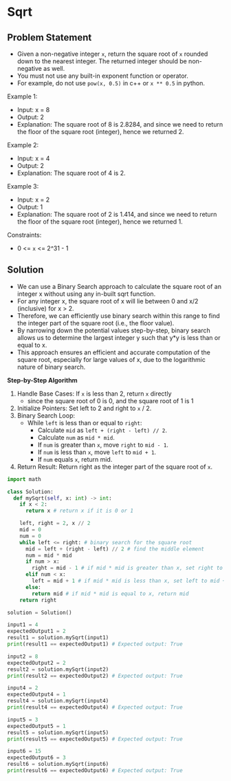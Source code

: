 # Sqrt

## Problem Statement
- Given a non-negative integer `x`, return the square root of `x` rounded down to the nearest integer. The returned integer should be non-negative as well.
- You must not use any built-in exponent function or operator.
- For example, do not use `pow(x, 0.5)` in c++ or `x ** 0.5` in python.

Example 1:

- Input: x = 8
- Output: 2
- Explanation: The square root of 8 is 2.8284, and since we need to return the floor of the square root (integer), hence we returned 2.  

Example 2:

- Input: x = 4
- Output: 2
- Explanation: The square root of 4 is 2.

Example 3:

- Input: x = 2
- Output: 1
- Explanation: The square root of 2 is 1.414, and since we need to return the floor of the square root (integer), hence we returned 1.  

Constraints:

- 0 <= `x` <= 2^31 - 1

## Solution

- We can use a Binary Search approach to calculate the square root of an integer x without using any in-built sqrt function.
- For any integer x, the square root of x will lie between 0 and x/2 (inclusive) for x > 2. 
- Therefore, we can efficiently use binary search within this range to find the integer part of the square root (i.e., the floor value). 
- By narrowing down the potential values step-by-step, binary search allows us to determine the largest integer y such that y*y is less than or equal to x.
- This approach ensures an efficient and accurate computation of the square root, especially for large values of x, due to the logarithmic nature of binary search.

**Step-by-Step Algorithm**
1. Handle Base Cases: If `x` is less than 2, return `x` directly 
   - since the square root of 0 is 0, and the square root of 1 is 1
2. Initialize Pointers: Set left to 2 and right to `x` / 2.
3. Binary Search Loop:
   - While `left` is less than or equal to `right`:
     - Calculate `mid` as `left + (right - left) // 2`.
     - Calculate `num` as `mid * mid`.
     - If `num` is greater than `x`, move `right` to `mid - 1`.
     - If `num` is less than `x`, move `left` to `mid + 1`.
     - If `num` equals `x`, return mid.
4. Return Result: Return right as the integer part of the square root of `x`.


```py
import math

class Solution:
  def mySqrt(self, x: int) -> int:
    if x < 2:
      return x # return x if it is 0 or 1

    left, right = 2, x // 2 
    mid = 0
    num = 0 
    while left <= right: # binary search for the square root
      mid = left + (right - left) // 2 # find the middle element
      num = mid * mid
      if num > x:
        right = mid - 1 # if mid * mid is greater than x, set right to mid - 1
      elif num < x:
        left = mid + 1 # if mid * mid is less than x, set left to mid + 1
      else:
        return mid # if mid * mid is equal to x, return mid
    return right

solution = Solution()

input1 = 4
expectedOutput1 = 2
result1 = solution.mySqrt(input1)
print(result1 == expectedOutput1) # Expected output: True

input2 = 8
expectedOutput2 = 2
result2 = solution.mySqrt(input2)
print(result2 == expectedOutput2) # Expected output: True

input4 = 2
expectedOutput4 = 1
result4 = solution.mySqrt(input4)
print(result4 == expectedOutput4) # Expected output: True

input5 = 3
expectedOutput5 = 1
result5 = solution.mySqrt(input5)
print(result5 == expectedOutput5) # Expected output: True

input6 = 15
expectedOutput6 = 3
result6 = solution.mySqrt(input6)
print(result6 == expectedOutput6) # Expected output: True
```